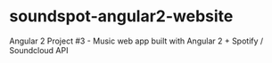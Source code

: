 # soundspot-angular2-website
Angular 2 Project #3 - Music web app built with Angular 2 + Spotify / Soundcloud API
